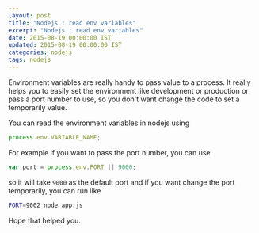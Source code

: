 ```yaml
---
layout: post
title: "Nodejs : read env variables"
excerpt: "Nodejs : read env variables"
date: 2015-08-19 00:00:00 IST
updated: 2015-08-19 00:00:00 IST
categories: nodejs
tags: nodejs
---
```


Environment variables are really handy to pass value to a process. It really helps you to easily set the environment like development or production or pass a port number to use, so you don't want change the code to set a temporarily value.

You can read the environment variables in nodejs using

```js
process.env.VARIABLE_NAME;
```

For example if you want to pass the port number, you can use

```js
var port = process.env.PORT || 9000;
```

so it will take `9000` as the default port and if you want change the port temporarily, you can run like

```sh
PORT=9002 node app.js
```

Hope that helped you.
